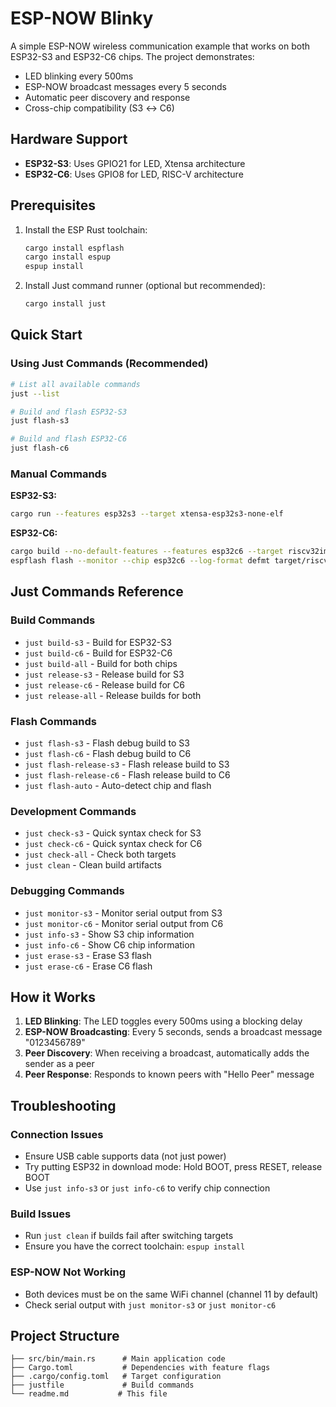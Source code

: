 # ESP-NOW Blinky

A simple ESP-NOW wireless communication example that works on both ESP32-S3 and ESP32-C6 chips. The project demonstrates:

- LED blinking every 500ms
- ESP-NOW broadcast messages every 5 seconds
- Automatic peer discovery and response
- Cross-chip compatibility (S3 ↔ C6)

## Hardware Support

- **ESP32-S3**: Uses GPIO21 for LED, Xtensa architecture
- **ESP32-C6**: Uses GPIO8 for LED, RISC-V architecture

## Prerequisites

1. Install the ESP Rust toolchain:
   ```bash
   cargo install espflash
   cargo install espup
   espup install
   ```

2. Install Just command runner (optional but recommended):
   ```bash
   cargo install just
   ```

## Quick Start

### Using Just Commands (Recommended)

```bash
# List all available commands
just --list

# Build and flash ESP32-S3
just flash-s3

# Build and flash ESP32-C6  
just flash-c6
```

### Manual Commands

**ESP32-S3:**
```bash
cargo run --features esp32s3 --target xtensa-esp32s3-none-elf
```

**ESP32-C6:**
```bash
cargo build --no-default-features --features esp32c6 --target riscv32imac-esp-espidf
espflash flash --monitor --chip esp32c6 --log-format defmt target/riscv32imac-esp-espidf/debug/esp_now_blinky
```

## Just Commands Reference

### Build Commands
- `just build-s3` - Build for ESP32-S3
- `just build-c6` - Build for ESP32-C6  
- `just build-all` - Build for both chips
- `just release-s3` - Release build for S3
- `just release-c6` - Release build for C6
- `just release-all` - Release builds for both

### Flash Commands
- `just flash-s3` - Flash debug build to S3
- `just flash-c6` - Flash debug build to C6
- `just flash-release-s3` - Flash release build to S3
- `just flash-release-c6` - Flash release build to C6
- `just flash-auto` - Auto-detect chip and flash

### Development Commands
- `just check-s3` - Quick syntax check for S3
- `just check-c6` - Quick syntax check for C6
- `just check-all` - Check both targets
- `just clean` - Clean build artifacts

### Debugging Commands
- `just monitor-s3` - Monitor serial output from S3
- `just monitor-c6` - Monitor serial output from C6
- `just info-s3` - Show S3 chip information
- `just info-c6` - Show C6 chip information
- `just erase-s3` - Erase S3 flash
- `just erase-c6` - Erase C6 flash

## How it Works

1. **LED Blinking**: The LED toggles every 500ms using a blocking delay
2. **ESP-NOW Broadcasting**: Every 5 seconds, sends a broadcast message "0123456789"
3. **Peer Discovery**: When receiving a broadcast, automatically adds the sender as a peer
4. **Peer Response**: Responds to known peers with "Hello Peer" message

## Troubleshooting

### Connection Issues
- Ensure USB cable supports data (not just power)
- Try putting ESP32 in download mode: Hold BOOT, press RESET, release BOOT
- Use `just info-s3` or `just info-c6` to verify chip connection

### Build Issues
- Run `just clean` if builds fail after switching targets
- Ensure you have the correct toolchain: `espup install`

### ESP-NOW Not Working
- Both devices must be on the same WiFi channel (channel 11 by default)
- Check serial output with `just monitor-s3` or `just monitor-c6`

## Project Structure

```
├── src/bin/main.rs      # Main application code
├── Cargo.toml           # Dependencies with feature flags
├── .cargo/config.toml   # Target configuration
├── justfile             # Build commands
└── readme.md           # This file
```

